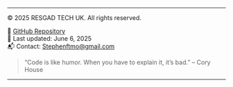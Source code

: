 ---

© 2025 RESGAD TECH UK. All rights reserved.

🔗 [GitHub Repository](https://[github.com/Stephen-Data-Engineer-Public])  
📄 Last updated: June 6, 2025  
📬 Contact: [Stephenftmo@gmail.com](Stephenftmo@gmail.com)

> “Code is like humor. When you have to explain it, it’s bad.” – Cory House

---